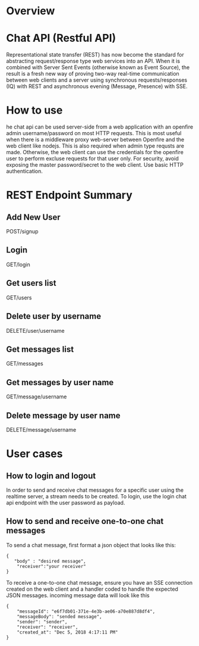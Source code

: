 # Overview
# Chat API (Restful API)
Representational state transfer (REST) has now become the standard for abstracting request/response type web services into an API. When it is combined with Server Sent Events (otherwise known as Event Source), the result is a fresh new way of proving two-way real-time communication between web clients and a server using synchronous requests/responses (IQ) with REST and asynchronous evening (Message, Presence) with SSE.

# How to use
he chat api can be used server-side from a web application with an openfire admin username/password on most HTTP requests. This is most useful when there is a middleware proxy web-server between Openfire and the web client like nodejs. This is also required when admin type requsts are made. Otherwise, the web client can use the credentials for the openfire user to perform excluse requests for that user only. For security, avoid exposing the master password/secret to the web client. Use basic HTTP authentication.

# REST Endpoint Summary
## Add New User 
POST/signup

## Login
GET/login

## Get users list
GET/users

## Delete user by username
DELETE/user/username

## Get messages list
GET/messages

## Get messages by user name
GET/message/username

## Delete message by user name
DELETE/message/username


# User cases
## How to login and logout
In order to send and receive chat messages for a specific user using the realtime server, a stream needs to be created. To login, use the login chat api endpoint with the user password as payload.

## How to send and receive one-to-one chat messages
 To send a chat message, first format a json object that looks like this:

```
{
   "body" : "desired message",
    "receiver":"your receiver"
}
```

To receive a one-to-one chat message, ensure you have an SSE connection created on the web client and a handler coded to handle the expected JSON messages. incoming message data will look like this

```
{
    "messageId": "e6f7db01-371e-4e3b-ae06-a70e887d8df4",
    "messageBody": "sended message",
    "sender": "sender",
    "receiver": "receiver",
    "created_at": "Dec 5, 2018 4:17:11 PM"
}
```

